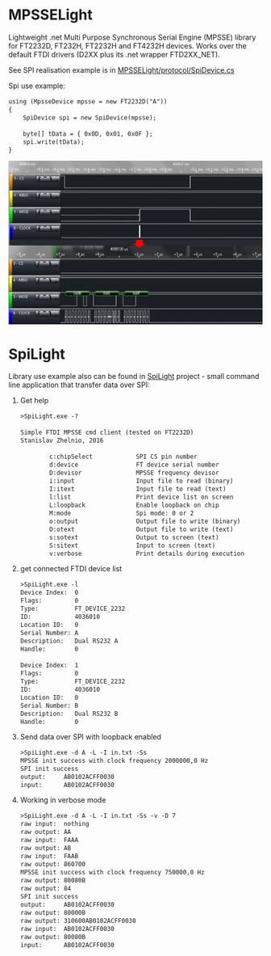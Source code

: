 # MPSSELight
Lightweight .net Multi Purpose Synchronous Serial Engine (MPSSE) library for FT2232D, FT232H, FT2232H and FT4232H devices.
Works over the default FTDI drivers (D2XX plus its .net wrapper FTD2XX_NET).

See SPI realisation example is in  [MPSSELight/protocol/SpiDevice.cs](https://github.com/zhelnio/MPSSELight/blob/master/MPSSELight/protocol/SpiDevice.cs)

Spi use example:
```
using (MpsseDevice mpsse = new FT2232D("A"))
{
    SpiDevice spi = new SpiDevice(mpsse);

    byte[] tData = { 0x0D, 0x01, 0x0F };
    spi.write(tData);
}
```
![Alt text](/readme/da.png?raw=true "Result")

# SpiLight

Library use example also can be found in [SpiLight](https://github.com/zhelnio/MPSSELight/blob/master/SpiLight/Program.cs) project - small command line application that transfer data over SPI:

1. Get help
    ```
    >SpiLight.exe -?
    
    Simple FTDI MPSSE cmd client (tested on FT2232D)
    Stanislav Zhelnio, 2016
    
            c:chipSelect            SPI CS pin number
            d:device                FT device serial number
            D:devisor               MPSSE frequency devisor
            i:input                 Input file to read (binary)
            I:itext                 Input file to read (text)
            l:list                  Print device list on screen
            L:loopback              Enable loopback on chip
            M:mode                  Spi mode: 0 or 2
            o:output                Output file to write (binary)
            O:otext                 Output file to write (text)
            s:sotext                Output to screen (text)
            S:sitext                Input to screen (text)
            v:verbose               Print details during execution
    ```
2. get connected FTDI device list
    ```
    >SpiLight.exe -l
    Device Index:  0
    Flags:         0
    Type:          FT_DEVICE_2232
    ID:            4036010
    Location ID:   0
    Serial Number: A
    Description:   Dual RS232 A
    Handle:        0
    
    Device Index:  1
    Flags:         0
    Type:          FT_DEVICE_2232
    ID:            4036010
    Location ID:   0
    Serial Number: B
    Description:   Dual RS232 B
    Handle:        0
    ```

3. Send data over SPI with loopback enabled
    ```
    >SpiLight.exe -d A -L -I in.txt -Ss
    MPSSE init success with clock frequency 2000000,0 Hz
    SPI init success
    output:     AB0102ACFF0030
    input:      AB0102ACFF0030
    ```
    
4. Working in verbose mode
    ```
    >SpiLight.exe -d A -L -I in.txt -Ss -v -D 7
    raw input:  nothing
    raw output: AA
    raw input:  FAAA
    raw output: AB
    raw input:  FAAB
    raw output: 860700
    MPSSE init success with clock frequency 750000,0 Hz
    raw output: 80080B
    raw output: 84
    SPI init success
    output:     AB0102ACFF0030
    raw output: 80000B
    raw output: 310600AB0102ACFF0030
    raw input:  AB0102ACFF0030
    raw output: 80080B
    input:      AB0102ACFF0030
    ```

    
